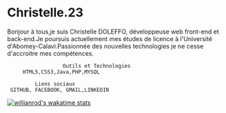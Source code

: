 # Christelle.23
Bonjour à tous,je suis Christelle DOLEFFO, développeuse web front-end et back-end.Je poursuis actuellement mes études de licence à l'Université d'Abomey-Calavi.Passionnée des nouvelles technologies je ne cesse d'accroitre mes compétences.

                      Outils et Technologies
         HTML5,CSS3,Java,PHP,MYSQL
         
             Liens sociaux
     GITHUB, FACEBOOK, GMAIL,LINKEDIN    
 [![willianrod's wakatime stats](https://github-readme-stats.vercel.app/api/wakatime?username=willianrod)](https://github.com/anuraghazra/github-readme-stats)
